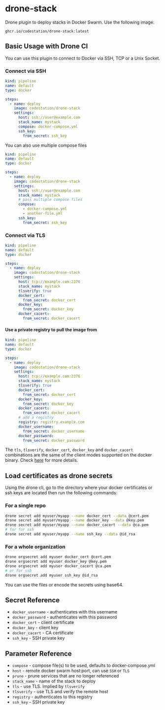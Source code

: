 # drone-stack

Drone plugin to deploy stacks in Docker Swarm. Use the following image:

```
ghcr.io/codestation/drone-stack:latest
```

## Basic Usage with Drone CI

You can use this plugin to connect to Docker via SSH, TCP or a Unix Socket.

### Connect via SSH

```yml
kind: pipeline
name: default
type: docker

steps:
  - name: deploy
    image: codestation/drone-stack
    settings:
      host: ssh://user@example.com
      stack_name: mystack
      compose: docker-compose.yml
      ssh_key:
        from_secret: ssh_key
```

You can also use multiple compose files

```yml
kind: pipeline
name: default
type: docker

steps:
  - name: deploy
    image: codestation/drone-stack
    settings:
      host: ssh://user@example.com
      stack_name: mystack
      # pass multiple compose files
      compose:
        - docker-compose.yml
        - another-file.yml
      ssh_key:
        from_secret: ssh_key
```

### Connect via TLS

```yml
kind: pipeline
name: default
type: docker

steps:
  - name: deploy
    image: codestation/drone-stack
    settings:
      host: tcp://example.com:2376
      stack_name: mystack
      tlsverify: true
      docker_cert:
        from_secret: docker_cert
      docker_key:
        from_secret: docker_key
      docker_cacert:
        from_secret: docker_cacert
```

#### Use a private registry to pull the image from

```yml
kind: pipeline
name: default
type: docker

steps:
  - name: deploy
    image: codestation/drone-stack
    settings:
      host: tcp://example.com:2376
      stack_name: mystack
      tlsverify: true
      docker_cert:
        from_secret: docker_cert
      docker_key:
        from_secret: docker_key
      docker_cacert:
        from_secret: docker_cacert
      # add a registry
      registry: registry.example.com
      docker_username:
        from_secret: docker_username
      docker_password:
        from_secret: docker_password
```

The `tls`, `tlsverify`, `docker_cert`, `docker_key` and `docker_cacert` combinations are the same of the client modes supported on the docker binary. Check [here](https://docs.docker.com/engine/security/https/#client-modes) for more details.

## Load certificates as drone secrets

Using the drone cli, go to the directory where your docker certificates or ssh keys are located then run the following commands:

### For a single repo

```bash
drone secret add myuser/myapp --name docker_cert --data @cert.pem
drone secret add myuser/myapp --name docker_key --data @key.pem
drone secret add myuser/myapp --name docker_cacert --data @ca.pem
# for for ssh
drone secret add myuser/myapp --name ssh_key --data @id_rsa
```

### For a whole organization

```bash
drone orgsecret add myuser docker_cert @cert.pem
drone orgsecret add myuser docker_key @key.pem
drone orgsecret add myuser docker_cacert @ca.pem
# or for ssh
drone orgsecret add myuser ssh_key @id_rsa
```

You can use the files or encode the secrets using base64.

## Secret Reference

* `docker_username` - authenticates with this username
* `docker_password` - authenticates with this password
* `docker_cert` - client certificate
* `docker_key` - client key
* `docker_cacert` - CA certificate
* `ssh_key` - SSH private key

## Parameter Reference

* `compose` - compose file(s) to be used, defaults to docker-compose.yml
* `host` - remote docker swarm host:port, can use `SSH` or `TLS`
* `prune` - prune services that are no longer referenced
* `stack_name` - name of the stack to deploy
* `tls` - use TLS. Implied by `tlsverify`
* `tlsverify` - use TLS and verify the remote host
* `registry` - authenticates to this registry
* `ssh_key` - SSH private key
